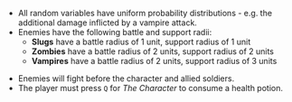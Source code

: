 * All random variables have uniform probability distributions - e.g. the additional damage inflicted by a vampire attack.
* Enemies have the following battle and support radii:
    * **Slugs** have a battle radius of 1 unit, support radius of 1 unit
    * **Zombies** have a battle radius of 2 units, support radius of 2 units
    * **Vampires** have a battle radius of 2 units, support radius of 3 units

[idea]: # (The size of each 'unit' scaled with the size of the world )
* Enemies will fight before the character and allied soldiers.
* The player must press `Q` for *The Character* to consume a health potion. 
